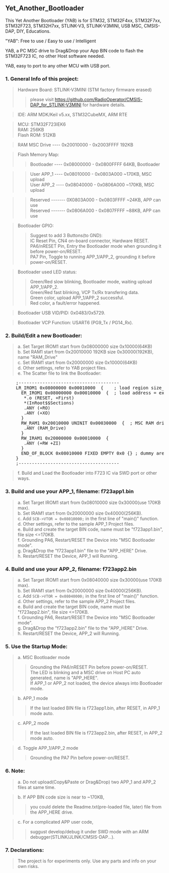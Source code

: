 ## Yet_Another_Bootloader  
This Yet Another Bootloader (YAB) is for STM32, STM32F4xx, STM32F7xx, STM32F723, STM32H7xx, STLINK-V3, STLINK-V3MINI, USB MSC, CMSIS-DAP, DIY, Educations.  
      
"YAB": Free to use / Easy to use / Intelligent  

YAB, a PC MSC drive to Drag&Drop your App BIN code to flash the STM32F723 IC, no other Host software needed.  

YAB, easy to port to any other MCU with USB port.  
  
  
### 1. General Info of this project:  

>  Hardware Board: STLINK-V3MINI (STM factory firmware erased)  
>>  please visit https://github.com/RadioOperator/CMSIS-DAP_for_STLINK-V3MINI for hardware details.
    
>  IDE: ARM MDK/Keil v5.xx, STM32CubeMX, ARM RTE  
  
>  MCU:        STM32F723IEK6  
>  RAM:        256KB  
>  Flash ROM:  512KB  
    
>  RAM MSC Drive ---- 0x20010000 - 0x2003FFFF  192KB  
      
>  Flash Memory Map:  
>>    Bootloader ---- 0x08000000 - 0x0800FFFF  64KB, Bootloader   
  
>>    User APP_1 ---- 0x08010000 - 0x0803A000  ~170KB, MSC upload  
>>    User APP_2 ---- 0x08040000 - 0x0806A000  ~170KB, MSC upload  
      
>>    Reserved -------  0X0803A000 - 0x0803FFFF  ~24KB, APP can use  
>>    Reserved -------  0x0806A000 - 0x0807FFFF  ~88KB, APP can use  
    
>  Bootloader GPIO:  
>>    Suggest to add 3 Buttons(to GND):  
>>      IC Reset Pin, CN4 on-board connector, Hardware RESET.  
>>      PA6/nRESET Pin, Entry the Bootloader mode when grounding it before power-on/RESET.  
>>      PA7 Pin, Toggle to running APP_1/APP_2, grounding it before power-on/RESET.  
      
>  Bootloader used LED status:  
>>    Green/Red slow blinking, Bootloader mode, waiting upload APP_1/APP_2.  
>>    Green/Red fast blinking, VCP Tx/Rx transfering data.  
>>    Green color, upload APP_1/APP_2 successful.  
>>    Red   color, a fault/error happened.  
      
>  Bootloader USB VID/PID:  0x0483/0x5729.  
    
>  Bootloader VCP Function: USART6 (PG9_Tx / PG14_Rx).  
    
    
### 2. Build/Edit a new Bootloader:  
    
>  a. Set Target IROM1 start from 0x08000000 size 0x10000(64KB)  
>  b. Set RAM1 start from 0x20010000 192KB size 0x30000(192KB), name "RAM_Drive"  
>  c. Set IRAM1 start from 0x20000000 size 0x10000(64KB)  
>  d. Other settings, refer to YAB project files.  
>  e. The Scatter file to link the Bootloader:  
<pre>
    ;--------------------------------------  
    LR_IROM1 0x08000000 0x00010000  {    ; load region size_region  
      ER_IROM1 0x08000000 0x00010000  {  ; load address = execution address  
       *.o (RESET, +First)  
       *(InRoot$$Sections)  
       .ANY (+RO)  
       .ANY (+XO)  
      }  
      RW_RAM1 0x20010000 UNINIT 0x00030000  {  ; MSC RAM drive  
       .ANY (RAM_Drive)  
      }  
      RW_IRAM1 0x20000000 0x00010000  {  
       .ANY (+RW +ZI)  
      }  
      END_OF_BLOCK 0x08010000 FIXED EMPTY 0x0 {} ; dummy area to fill 0xFF  
    }  
    ;--------------------------------------  
</pre>
    
>  f. Build and Load the Bootloader into F723 IC via SWD port or other ways.  
    
    
### 3. Build and use your APP_1, filename: f723app1.bin  
    
>  a. Set Target IROM1 start from 0x08010000 size 0x30000(use 170KB max).  
>  b. Set IRAM1 start from 0x20000000 size 0x40000(256KB).  
>  c. Add `SCB->VTOR = 0x08010000;` in the first line of "main()" function.  
>  d. Other settings, refer to the sample APP_1 Project files.  
>  e. Build and create the target BIN code, name must be "f723app1.bin", file size <=170KB.  
>  f. Grounding PA6, Restart/RESET the Device into "MSC Bootloader mode".  
>  g. Drag&Drop the "f723app1.bin" file to the "APP_HERE" Drive.  
>  h. Restart/RESET the Device, APP_1 will Running.  
    
    
### 4. Build and use your APP_2, filename: f723app2.bin  
    
>  a. Set Target IROM1 start from 0x08040000 size 0x30000(use 170KB max).  
>  b. Set IRAM1 start from 0x20000000 size 0x40000(256KB).  
>  c. Add `SCB->VTOR = 0x08040000;` in the first line of "main()" function.  
>  d. Other settings, refer to the sample APP_2 Project files.  
>  e. Build and create the target BIN code, name must be "f723app2.bin", file size <=170KB.  
>  f. Grounding PA6, Restart/RESET the Device into "MSC Bootloader mode".  
>  g. Drag&Drop the "f723app2.bin" file to the "APP_HERE" Drive.  
>  h. Restart/RESET the Device, APP_2 will Running.  
      
      
### 5. Use the Startup Mode:  
  
>  a. MSC Bootloader mode  
>>    Grounding the PA6/nRESET Pin before power-on/RESET.  
>>    The LED is blinking and a MSC drive on Host PC auto generated, name is "APP_HERE".  
>>    If APP_1 or APP_2 not loaded, the device always into Bootloader mode.  
      
>  b. APP_1 mode  
>>    If the last loaded BIN file is f723app1.bin, after RESET, in APP_1 mode auto.  

>  c. APP_2 mode  
>>    If the last loaded BIN file is f723app2.bin, after RESET, in APP_2 mode auto.  
      
>  d. Toggle APP_1/APP_2 mode  
>>    Grounding the PA7 Pin before power-on/RESET.  
      
      
### 6. Note:  
    
>  a. Do not upload(Copy&Paste or Drag&Drop) two APP_1 and APP_2 files at same time.  
    
>  b. If APP BIN code size is near to ~170KB,   
>>    you could delete the Readme.txt(pre-loaded file, later) file from the APP_HERE drive.  
      
>  c. For a complicated APP user code,   
>>    suggust develop/debug it under SWD mode with an ARM debugger(STLINK/JLINK/CMSIS-DAP...).  
    
    
### 7. Declarations:  
  
>  The project is for experiments only. Use any parts and info on your own risks.  
  
